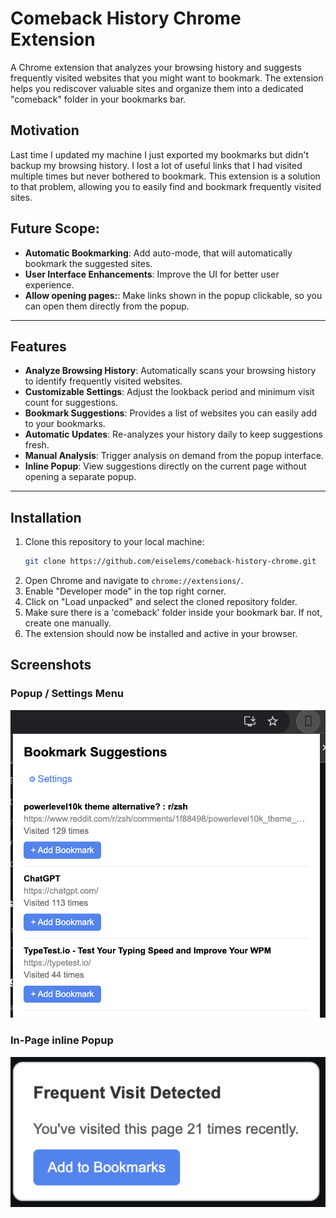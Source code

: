 # Comeback History Chrome Extension

A Chrome extension that analyzes your browsing history and suggests frequently visited websites that you might want to bookmark. The extension helps you rediscover valuable sites and organize them into a dedicated "comeback" folder in your bookmarks bar.

## Motivation

Last time I updated my machine I just exported my bookmarks but didn't backup my browsing history. I lost a lot of useful links that I had visited multiple times but never bothered to bookmark. This extension is a solution to that problem, allowing you to easily find and bookmark frequently visited sites.

## Future Scope:
- **Automatic Bookmarking**: Add auto-mode, that will automatically bookmark the suggested sites.
- **User Interface Enhancements**: Improve the UI for better user experience.
- **Allow opening pages:**: Make links shown in the popup clickable, so you can open them directly from the popup.

---

## Features

- **Analyze Browsing History**: Automatically scans your browsing history to identify frequently visited websites.
- **Customizable Settings**: Adjust the lookback period and minimum visit count for suggestions.
- **Bookmark Suggestions**: Provides a list of websites you can easily add to your bookmarks.
- **Automatic Updates**: Re-analyzes your history daily to keep suggestions fresh.
- **Manual Analysis**: Trigger analysis on demand from the popup interface.
- **Inline Popup**: View suggestions directly on the current page without opening a separate popup.

---

## Installation

1. Clone this repository to your local machine:
   ```bash
   git clone https://github.com/eiselems/comeback-history-chrome.git
   ```
2. Open Chrome and navigate to `chrome://extensions/`.
3. Enable "Developer mode" in the top right corner.
4. Click on "Load unpacked" and select the cloned repository folder.
5. Make sure there is a 'comeback' folder inside your bookmark bar. If not, create one manually.
6. The extension should now be installed and active in your browser.

## Screenshots

### Popup / Settings Menu
![Popup Interface](screenshots/popup.png)
### In-Page inline Popup
![Inline Popup Interface](screenshots/inline.png)